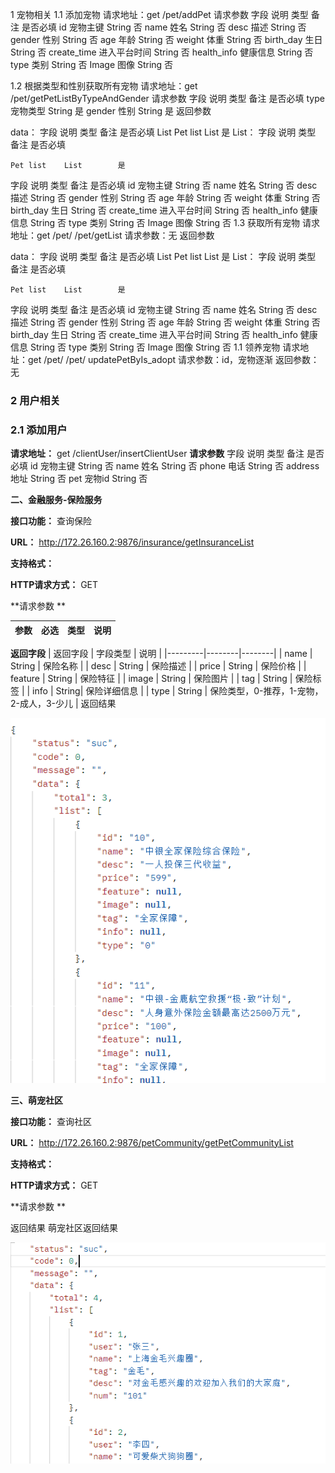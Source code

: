 1	宠物相关
1.1	添加宠物
请求地址：get /pet/addPet
请求参数
字段	说明	类型	备注	是否必填
id
	宠物主键	String		否
name
	姓名	String		否
desc
	描述	String		否
gender
	性别	String		否
age
	年龄	String		否
weight
	体重	String		否
birth_day
	生日	String		否
create_time
	进入平台时间	String		否
health_info
	健康信息	String		否
type
	类别	String		否
Image
	图像	String		否

1.2	根据类型和性别获取所有宠物
请求地址：get      /pet/getPetListByTypeAndGender
请求参数
字段	说明	类型	备注	是否必填
type
	宠物类型	String		是
gender
	性别	String		是
返回参数
 
data：
字段	说明	类型	备注	是否必填
List
	Pet list	List		是
List：
字段	说明	类型	备注	是否必填

	Pet list	List		是
字段	说明	类型	备注	是否必填
id
	宠物主键	String		否
name
	姓名	String		否
desc
	描述	String		否
gender
	性别	String		否
age
	年龄	String		否
weight
	体重	String		否
birth_day
	生日	String		否
create_time
	进入平台时间	String		否
health_info
	健康信息	String		否
type
	类别	String		否
Image
	图像	String		否
1.3	获取所有宠物
请求地址：get      /pet/ /pet/getList
请求参数：无
返回参数
 
data：
字段	说明	类型	备注	是否必填
List
	Pet list	List		是
List：
字段	说明	类型	备注	是否必填

	Pet list	List		是
字段	说明	类型	备注	是否必填
id
	宠物主键	String		否
name
	姓名	String		否
desc
	描述	String		否
gender
	性别	String		否
age
	年龄	String		否
weight
	体重	String		否
birth_day
	生日	String		否
create_time
	进入平台时间	String		否
health_info
	健康信息	String		否
type
	类别	String		否
Image
	图像	String		否
1.1	领养宠物
请求地址：get      /pet/ /pet/ updatePetByIs_adopt
请求参数：id，宠物逐渐
返回参数：无

### 2	用户相关
### 2.1	添加用户
 **请求地址：** get   /clientUser/insertClientUser
 **请求参数** 
字段	说明	类型	备注	是否必填
id
	宠物主键	String		否
name
	姓名	String		否
phone
	电话	String		否
address
	地址	String		否
pet
	宠物id	String		否

 **二、金融服务-保险服务** 

 **接口功能：** 查询保险

 **URL：** http://172.26.160.2:9876/insurance/getInsuranceList

 **支持格式：** 

 **HTTP请求方式：** GET

 **请求参数    ** 

| 参数 | 必选 | 类型 | 说明 |
|----|----|----|----|
 **返回字段** 
| 返回字段    | 字段类型   | 说明     |
|---------|--------|--------|
| name    | String | 保险名称   |
| desc    | String | 保险描述   |
| price   | String | 保险价格   |
| feature | String | 保险特征   |
| image   | String | 保险图片   |
| tag     | String | 保险标签   |
| info    |  String| 保险详细信息 |
| type    | String | 保险类型，0-推荐，1-宠物，2-成人，3-少儿 |
返回结果

![输入图片说明](image.png)

 **三、萌宠社区**

 **接口功能：** 查询社区

 **URL：** http://172.26.160.2:9876/petCommunity/getPetCommunityList

 **支持格式：** 

 **HTTP请求方式：** GET

 **请求参数    ** 

返回结果
萌宠社区返回结果

![输入图片说明](%E8%90%8C%E5%AE%A0%E7%A4%BE%E5%8C%BA%E8%BF%94%E5%9B%9E%E7%BB%93%E6%9E%9C.png)

